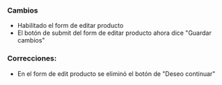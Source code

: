 <h3>Cambios</h3>
<ul>
    <li>Habilitado el form de editar producto</li>
    <li>El botón de submit del form de editar producto ahora dice "Guardar cambios"</li>
</ul>
<h3>Correcciones:</h3>
<ul>
<li>En el form de edit producto se eliminó el botón de "Deseo continuar"</li>
</ul>